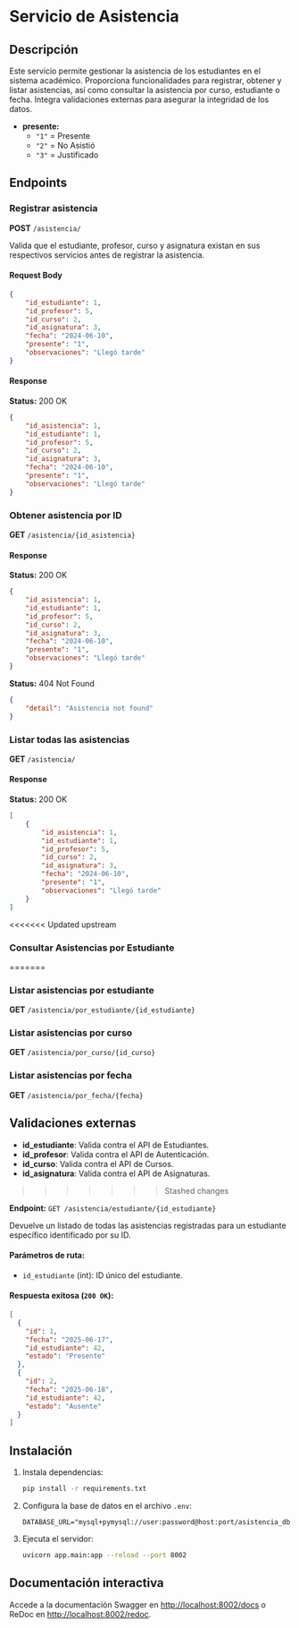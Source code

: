 # Servicio de Asistencia

## Descripción

Este servicio permite gestionar la asistencia de los estudiantes en el sistema académico. Proporciona funcionalidades para registrar, obtener y listar asistencias, así como consultar la asistencia por curso, estudiante o fecha. Integra validaciones externas para asegurar la integridad de los datos.

- **presente:**  
  - `"1"` = Presente  
  - `"2"` = No Asistió  
  - `"3"` = Justificado

## Endpoints

### Registrar asistencia

**POST** `/asistencia/`

Valida que el estudiante, profesor, curso y asignatura existan en sus respectivos servicios antes de registrar la asistencia.

#### Request Body

```json
{
    "id_estudiante": 1,
    "id_profesor": 5,
    "id_curso": 2,
    "id_asignatura": 3,
    "fecha": "2024-06-10",
    "presente": "1",
    "observaciones": "Llegó tarde"
}
```

#### Response

**Status:** 200 OK

```json
{
    "id_asistencia": 1,
    "id_estudiante": 1,
    "id_profesor": 5,
    "id_curso": 2,
    "id_asignatura": 3,
    "fecha": "2024-06-10",
    "presente": "1",
    "observaciones": "Llegó tarde"
}
```

### Obtener asistencia por ID

**GET** `/asistencia/{id_asistencia}`

#### Response

**Status:** 200 OK

```json
{
    "id_asistencia": 1,
    "id_estudiante": 1,
    "id_profesor": 5,
    "id_curso": 2,
    "id_asignatura": 3,
    "fecha": "2024-06-10",
    "presente": "1",
    "observaciones": "Llegó tarde"
}
```

**Status:** 404 Not Found

```json
{
    "detail": "Asistencia not found"
}
```

### Listar todas las asistencias

**GET** `/asistencia/`

#### Response

**Status:** 200 OK

```json
[
    {
        "id_asistencia": 1,
        "id_estudiante": 1,
        "id_profesor": 5,
        "id_curso": 2,
        "id_asignatura": 3,
        "fecha": "2024-06-10",
        "presente": "1",
        "observaciones": "Llegó tarde"
    }
]
```
<<<<<<< Updated upstream
###  Consultar Asistencias por Estudiante
=======

### Listar asistencias por estudiante

**GET** `/asistencia/por_estudiante/{id_estudiante}`

### Listar asistencias por curso

**GET** `/asistencia/por_curso/{id_curso}`

### Listar asistencias por fecha

**GET** `/asistencia/por_fecha/{fecha}`

## Validaciones externas

- **id_estudiante**: Valida contra el API de Estudiantes.
- **id_profesor**: Valida contra el API de Autenticación.
- **id_curso**: Valida contra el API de Cursos.
- **id_asignatura**: Valida contra el API de Asignaturas.
>>>>>>> Stashed changes

**Endpoint:** `GET /asistencia/estudiante/{id_estudiante}`

Devuelve un listado de todas las asistencias registradas para un estudiante específico identificado por su ID.

#### Parámetros de ruta:
- `id_estudiante` (int): ID único del estudiante.

#### Respuesta exitosa (`200 OK`):
```json
[
  {
    "id": 1,
    "fecha": "2025-06-17",
    "id_estudiante": 42,
    "estado": "Presente"
  },
  {
    "id": 2,
    "fecha": "2025-06-18",
    "id_estudiante": 42,
    "estado": "Ausente"
  }
]
```
## Instalación

1. Instala dependencias:
    ```bash
    pip install -r requirements.txt
    ```
2. Configura la base de datos en el archivo `.env`:
    ```env
    DATABASE_URL="mysql+pymysql://user:password@host:port/asistencia_db"
    ```
3. Ejecuta el servidor:
    ```bash
    uvicorn app.main:app --reload --port 8002
    ```

## Documentación interactiva

Accede a la documentación Swagger en [http://localhost:8002/docs](http://localhost:8002/docs) o ReDoc en [http://localhost:8002/redoc](http://localhost:8002/redoc).
